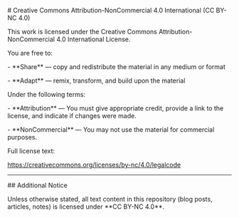 \# Creative Commons Attribution-NonCommercial 4.0 International (CC BY-NC 4.0)



This work is licensed under the Creative Commons Attribution-NonCommercial 4.0 International License.  

You are free to:



\- \*\*Share\*\* — copy and redistribute the material in any medium or format  

\- \*\*Adapt\*\* — remix, transform, and build upon the material  



Under the following terms:



\- \*\*Attribution\*\* — You must give appropriate credit, provide a link to the license, and indicate if changes were made.  

\- \*\*NonCommercial\*\* — You may not use the material for commercial purposes.  



Full license text:  

<https://creativecommons.org/licenses/by-nc/4.0/legalcode>



---



\## Additional Notice



Unless otherwise stated, all text content in this repository (blog posts, articles, notes) is licensed under \*\*CC BY-NC 4.0\*\*.



